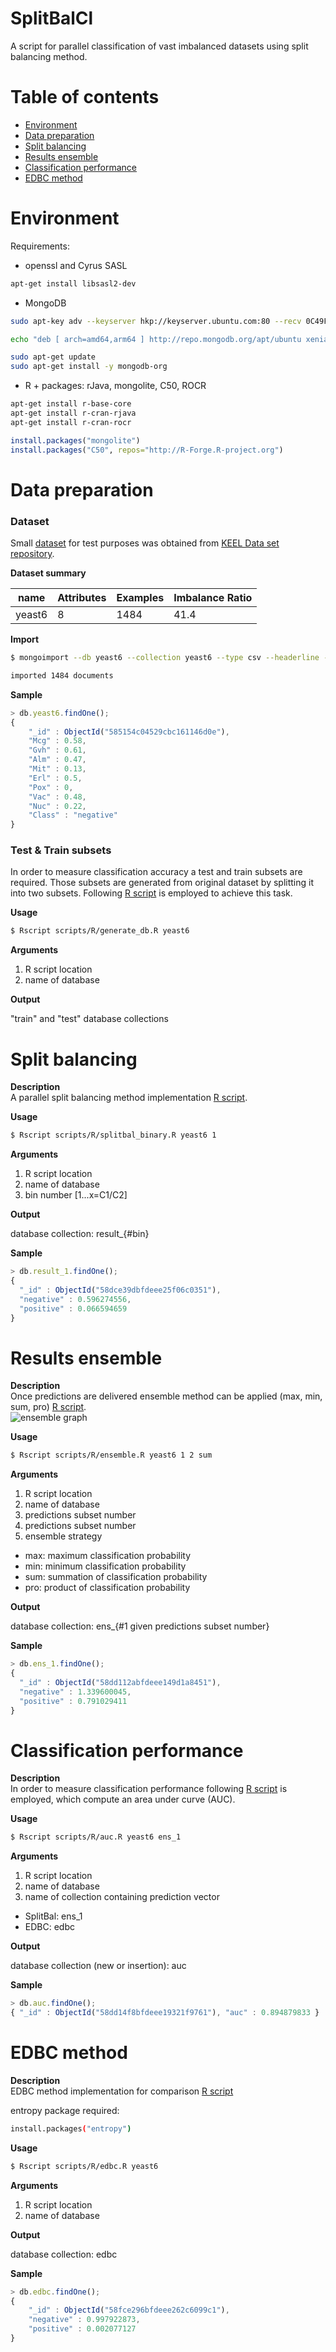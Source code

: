 # SplitBalCl
A script for parallel classification of vast imbalanced datasets using split balancing method.

# Table of contents
- [Environment](#environment)
- [Data preparation](#data-preparation)
- [Split balancing](#split-balancing)
- [Results ensemble](#results-ensemble)
- [Classification performance](#classification-performance)
- [EDBC method](#edbc-method)

# Environment
Requirements:
* openssl and Cyrus SASL
```sh
apt-get install libsasl2-dev
```
* MongoDB
```sh
sudo apt-key adv --keyserver hkp://keyserver.ubuntu.com:80 --recv 0C49F3730359A14518585931BC711F9BA15703C6

echo "deb [ arch=amd64,arm64 ] http://repo.mongodb.org/apt/ubuntu xenial/mongodb-org/3.4 multiverse" | sudo tee /etc/apt/sources.list.d/mongodb-org-3.4.list

sudo apt-get update
sudo apt-get install -y mongodb-org

```
* R + packages: rJava, mongolite, C50, ROCR
```sh
apt-get install r-base-core
apt-get install r-cran-rjava
apt-get install r-cran-rocr
```
```r
install.packages("mongolite")
install.packages("C50", repos="http://R-Forge.R-project.org")
```

# Data preparation
### Dataset
Small [dataset](datasets/yeast6.csv) for test purposes was obtained from [KEEL Data set repository](http://sci2s.ugr.es/keel/imbalanced.php).<br>

**Dataset summary**

name | Attributes | Examples | Imbalance Ratio
--- | --- | --- | ---
yeast6 | 8 | 1484 | 41.4

**Import**
```sh
$ mongoimport --db yeast6 --collection yeast6 --type csv --headerline --file datasets/yeast6.csv

imported 1484 documents
```

**Sample**
```js
> db.yeast6.findOne();
{
	"_id" : ObjectId("585154c04529cbc161146d0e"),
	"Mcg" : 0.58,
	"Gvh" : 0.61,
	"Alm" : 0.47,
	"Mit" : 0.13,
	"Erl" : 0.5,
	"Pox" : 0,
	"Vac" : 0.48,
	"Nuc" : 0.22,
	"Class" : "negative"
}
```
### Test & Train subsets
In order to measure classification accuracy a test and train subsets are required. Those subsets are generated from original dataset by splitting it into two subsets. Following [R script](scripts/R/generate_db.R) is employed to achieve this task.<br>

**Usage**
```sh
$ Rscript scripts/R/generate_db.R yeast6
```

**Arguments**

1. R script location
2. name of database

**Output**

"train" and "test" database collections

# Split balancing
**Description**<br>
A parallel split balancing method implementation [R script](scripts/R/splitbal_binary.R).<br>

**Usage**
```sh
$ Rscript scripts/R/splitbal_binary.R yeast6 1
```

**Arguments**

1. R script location
2. name of database
3. bin number [1...x=C1/C2]

**Output**

database collection: result_{#bin}

**Sample**
```js
> db.result_1.findOne();
{
  "_id" : ObjectId("58dce39dbfdeee25f06c0351"),
  "negative" : 0.596274556,
  "positive" : 0.066594659
}
```

# Results ensemble
**Description**<br>
Once predictions are delivered ensemble method can be applied (max, min, sum, pro) [R script](scripts/R/ensemble.R).<br>
![ensemble graph](img/ensemble.jpg)

**Usage**
```sh
$ Rscript scripts/R/ensemble.R yeast6 1 2 sum
```

**Arguments**

1. R script location
2. name of database
3. predictions subset number
4. predictions subset number
5. ensemble strategy

  * max: maximum classification probability
  * min: minimum classification probability
  * sum: summation of classification probability
  * pro: product of classification probability

**Output**

database collection: ens_{#1 given predictions subset number}

**Sample**
```js
> db.ens_1.findOne();
{
  "_id" : ObjectId("58dd112abfdeee149d1a8451"),
  "negative" : 1.339600045,
  "positive" : 0.791029411
}
```

# Classification performance
**Description**<br>
In order to measure classification performance following [R script](scripts/R/auc.R) is employed, which compute an area under curve (AUC).<br>

**Usage**
```sh
$ Rscript scripts/R/auc.R yeast6 ens_1
```

**Arguments**

1. R script location
2. name of database
3. name of collection containing prediction vector

  * SplitBal: ens_1
  * EDBC: edbc

**Output**

database collection (new or insertion): auc

**Sample**
```js
> db.auc.findOne();
{ "_id" : ObjectId("58dd14f8bfdeee19321f9761"), "auc" : 0.894879833 }
```

# EDBC method
**Description**<br>
EDBC method implementation for comparison [R script](scripts/R/edbc.R)<br>

entropy package required:
```sh
install.packages("entropy")
```

**Usage**
```sh
$ Rscript scripts/R/edbc.R yeast6
```

**Arguments**

1. R script location
2. name of database

**Output**

database collection: edbc

**Sample**
```js
> db.edbc.findOne();
{
	"_id" : ObjectId("58fce296bfdeee262c6099c1"),
	"negative" : 0.997922873,
	"positive" : 0.002077127
}
```
